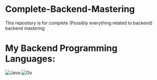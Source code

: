 # Complete-Backend-Mastering
This repository is for complete (Possibly everything related to backend) backend mastering 

# My Backend Programming Languages:

![Java](https://github.com/Ankushryuga/java-practical-practice)
![Go](https://github.com/Ankushryuga/Golang)
